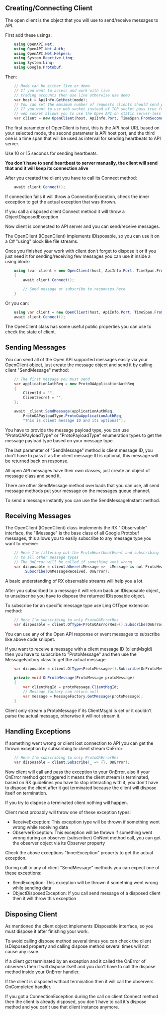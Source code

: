 ## Creating/Connecting Client

The open client is the object that you will use to send/receive messages to API.

First add these usings:

```C#
	using OpenAPI.Net;
	using OpenAPI.Net.Auth;
	using OpenAPI.Net.Helpers;
	using System.Reactive.Linq;
	using System.Linq;
	using Google.Protobuf;
```

Then:

```C#
	// Mode can be either live or demo
	// If you want to access and work with live
	// trading accounts then use live otherwise use demo
	var host = ApiInfo.GetHost(mode);
	// You can set the maximum number of requests clients should send per second by using maxRequestPerSecond parameter (default: 40)
	// If you want to use web socket instead of TCP socket pass true for useWebSocket parameter of constructor
	// web socket allows you to use the Open API on static server-less sites like Blazor WASM environment 
    var client = new OpenClient(host, ApiInfo.Port, TimeSpan.FromSeconds(10));
```

The first parameter of OpenClient is host, this is the API host URL based on your selected mode, the second parameter is API host port, and the third one is a time span that will be used as interval for sending heartbeats to API server.

Use 10 or 15 seconds for sending heartbeats.

<strong>You don't have to send heartbeat to server manually, the client will send that and it will keep its connection alive</strong>

After you created the client you have to call its Connect method:

```C#
    await client.Connect();
```

If connection fails it will throw a ConnectionException, check the inner exception to get the actual exception that was thrown.

If you call a disposed client Connect method it will throw a ObjectDisposedException.

Now client is connected to API server and you can send/receive messages.

The OpenClient (IOpenClient) implements IDisposable, so you can use it on a C# "using" block like file streams.

Once you finished your work with client don't forget to dispose it or if you just need it for sending/receiving few messages you can use it inside a using block:

```C#
	using (var client = new OpenClient(host, ApiInfo.Port, TimeSpan.FromSeconds(10))
	{
		await client.Connect();
		
		// Send message or subscribe to responses here
	}
```

Or you can:

```C#
	using var client = new OpenClient(host, ApiInfo.Port, TimeSpan.FromSeconds(10));
	await client.Connect();
```

The OpenClient class has some useful public properties you can use to check the state of client.

## Sending Messages

You can send all of the Open API supported messages easily via your OpenClient object, just create the message object and send it by calling client "SendMessage" method:

```C#
	// The first message you must send
    var applicationAuthReq = new ProtoOAApplicationAuthReq
    {
        ClientId = "",
		ClientSecret = "",
    };

    await _client.SendMessage(applicationAuthReq,
		ProtoOAPayloadType.ProtoOaApplicationAuthReq,
		"This is client message ID and its optional");
```

You have to provide the message payload type, you can use "ProtoOAPayloadType" or "ProtoPayloadType" enumeration types to get the message payload type based on your message type.

The last parameter of "SendMessage" method is client message ID, you don't have to pass it as the client message ID is optional, this message will be returned back on response.

All open API messages have their own classes, just create an object of message class and send it.

There are other SendMessage method overloads that you can use, all send message methods put your message on the messages queue channel.

To send a message instantly you can use the SendMessageInstant method. 

## Receiving Messages

The OpenClient (IOpenClient) class implements the RX "IObservable<IMessage>" interface, the "IMessage" is the base class of all Google Protobuf messages, this allows you to easily subscribe to any message type you want to receive:

```C#
	// Here I'm filtering out the ProtoHeartbeatEvent and subscribing
	// to all other message types
	// The OnError will be called if something went wrong
	var disposable = client.Where(iMessage =>  iMessage is not ProtoHeartbeatEvent)
		.Subscribe(OnMessageReceived, OnError);
```

A basic understanding of RX observable streams will help you a lot.

After you subscribed to a message it will return back an IDisposable object, to unsubscribe you have to dispose the returned IDisposable object.

To subscribe for an specific message type use Linq OfType extension method:

```C#
	// Here I'm subscribing to only ProtoOAErrorRes
	var disposable = client.OfType<ProtoOAErrorRes>().Subscribe(OnError);
```

You can use any of the Open API response or event messages to subscribe like above code snippet.

If you want to receive a message with a client message ID (clientMsgId) then you have to subscribe to "ProtoMessage" and then use the MessageFactory class to get the actual message:

```C#
	var disposable = client.OfType<ProtoMessage>().Subscribe(OnProtoMessage);
	
	private void OnProtoMessage(ProtoMessage protoMessage)
	{
		var clientMsgId = protoMessage.ClientMsgId;
		// Message factory can return null
		var message = MessageFactory.GetMessage(protoMessage);
	}
```

Client only stream a ProtoMessage if its ClientMsgId is set or it couldn't parse the actual message, otherwise it will not stream it.

## Handling Exceptions

If something went wrong or client lost connection to API you can get the thrown exception by subscribing to client stream OnError:

```C#
	// Here I'm subscribing to only ProtoOAErrorRes
	var disposable = client.Subscribe(_ => {}, OnError);
```

Now client will call and pass the exception to your OnError, also if your OnError method got triggered it means the client stream is terminated, based on RX guidelines you have to stop interacting with it, you don't have to dispose the client after it got terminated because the client will dispose itself on termination.

If you try to dispose a terminated client nothing will happen.

Client most probably will throw one of these exception types:

* ReceiveException: This exception type will be thrown if something went wrong while receiving data
* ObserverException: This exception will be thrown if something went wrong during an observer (subscriber) OnNext method call, you can get the observer object via its Observer property

Check the above exceptions "InnerException" property to get the actual exception.

During call to any of client "SendMessage" methods you can expect one of these exceptions:

* SendException: This exception will be thrown if something went wrong while sending data
* ObjectDisposedException: If you call send message of a disposed client then it will throw this exception

## Disposing Client

As mentioned the client object implements IDisposable interface, so you must dispose it after finishing your work.

To avoid calling dispose method several times you can check the client IsDisposed property and calling dispose method several times will not cause any issue.

If a client got terminated by an exception and it called the OnError of observers then it will dispose itself and you don't have to call the dispose method inside your OnError handler.

If the client is disposed without termination then it will call the observers OnCompleted handler.

If you got a ConnectionException during the call on client Connect method then the client is already disposed, you don't have to call it's dispose method and you can't use that client instance anymore.